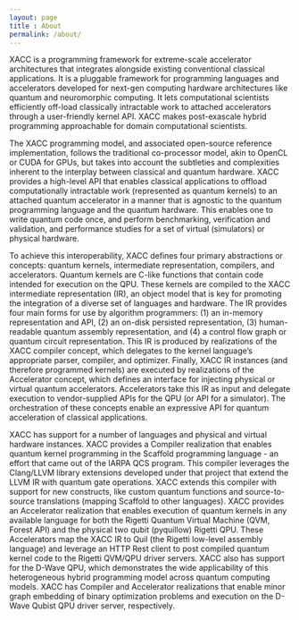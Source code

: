```yaml
---
layout: page
title : About
permalink: /about/
---
```


XACC is a programming framework for extreme-scale accelerator architectures 
that integrates alongside existing conventional classical applications. It 
is a pluggable framework for programming languages and accelerators developed 
for next-gen computing hardware architectures like quantum and neuromorphic 
computing. It lets computational scientists efficiently off-load classically 
intractable work to attached accelerators through a user-friendly kernel API. 
XACC makes post-exascale hybrid programming approachable for domain computational scientists.

The XACC programming model, and associated open-source reference implementation, follows the traditional co-processor model, akin to OpenCL or CUDA for GPUs, but takes into account the subtleties and complexities inherent to the interplay between classical and quantum hardware. XACC provides a high-level API that enables classical applications to offload computationally intractable work (represented as quantum kernels) to an attached quantum accelerator in a manner that is agnostic to the quantum programming language and the quantum hardware. This enables one to write quantum code once, and perform benchmarking, verification and validation, and performance studies for a set of virtual (simulators) or physical hardware. 

To achieve this interoperability, XACC defines four primary abstractions or concepts: quantum kernels, intermediate representation, compilers, and accelerators. Quantum kernels are C-like functions that contain code intended for execution on the QPU. These kernels are compiled to the XACC intermediate representation (IR), an object model that is key for promoting the integration of a diverse set of languages and hardware. The IR provides four main forms for use by algorithm programmers: (1) an in-memory representation and API, (2) an on-disk persisted representation, (3) human-readable quantum assembly representation, and (4) a control flow graph or quantum circuit representation. This IR is produced by realizations of the XACC compiler concept, which delegates to the kernel language’s appropriate parser, compiler, and optimizer. Finally, XACC IR instances (and therefore programmed kernels) are executed by realizations of the Accelerator concept, which defines an interface for injecting physical or virtual quantum accelerators. Accelerators take this IR as input and delegate execution to vendor-supplied APIs for the QPU (or API for a simulator). The orchestration of these concepts enable an expressive API for quantum acceleration of classical applications. 

XACC has support for a number of languages and physical and virtual hardware instances. XACC provides a Compiler realization that enables quantum kernel programming in the Scaffold programming language - an effort that came out of the IARPA QCS program. This compiler leverages the Clang/LLVM library extensions developed under that project that extend the LLVM IR with quantum gate operations. XACC extends this compiler with support for new constructs, like custom quantum functions and source-to-source translations (mapping Scaffold to other languages). XACC provides an Accelerator realization that enables execution of quantum kernels in any available language for both the Rigetti Quantum Virtual Machine (QVM, Forest API) and the physical two qubit (pyquillow) Rigetti QPU. These Accelerators map the XACC IR to Quil (the Rigetti low-level assembly language) and leverage an HTTP Rest client to post compiled quantum kernel code to the Rigetti QVM/QPU driver servers. XACC also has support for the D-Wave QPU, which demonstrates the wide applicability of this heterogeneous hybrid programming model across quantum computing models. XACC has Compiler and Accelerator realizations that enable minor graph embedding of binary optimization problems and execution on the D-Wave Qubist QPU driver server, respectively. 
